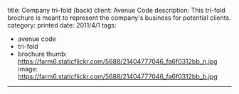 title: Company tri-fold (back)
client: Avenue Code
description: This tri-fold brochure is meant to represent the company's business for potential clients.
category: printed
date: 2011/4/1
tags: 
- avenue code
- tri-fold
- brochure
thumb: https://farm6.staticflickr.com/5688/21404777046_fa6f0312bb_n.jpg
image: https://farm6.staticflickr.com/5688/21404777046_fa6f0312bb_b.jpg
---